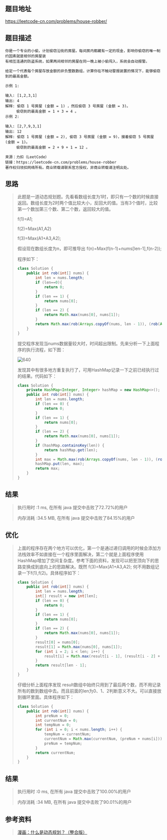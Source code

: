
## 题目地址
  https://leetcode-cn.com/problems/house-robber/ 

## 题目描述
```
你是一个专业的小偷，计划偷窃沿街的房屋。每间房内都藏有一定的现金，影响你偷窃的唯一制约因素就是相邻的房屋装
有相互连通的防盗系统，如果两间相邻的房屋在同一晚上被小偷闯入，系统会自动报警。

给定一个代表每个房屋存放金额的非负整数数组，计算你在不触动警报装置的情况下，能够偷窃到的最高金额。

示例 1:

输入: [1,2,3,1]
输出: 4
解释: 偷窃 1 号房屋 (金额 = 1) ，然后偷窃 3 号房屋 (金额 = 3)。
     偷窃到的最高金额 = 1 + 3 = 4 。
示例 2:

输入: [2,7,9,3,1]
输出: 12
解释: 偷窃 1 号房屋 (金额 = 2), 偷窃 3 号房屋 (金额 = 9)，接着偷窃 5 号房屋 (金额 = 1)。
     偷窃到的最高金额 = 2 + 9 + 1 = 12 。

来源：力扣（LeetCode）
链接：https://leetcode-cn.com/problems/house-robber
著作权归领扣网络所有。商业转载请联系官方授权，非商业转载请注明出处。
```

## 思路

>   此题是一道动态规划题。先看看数组长度为1时，即只有一个数的时候直接返回。数组长度为2时两个值比较大小，反回大的值。当有3个值时，比较 第一个数加第三个数、第二个数，返回较大的值。
>
>   f(1)=A1;  
>
>   f(2)=Max(A1,A2)
>
>   f(3)=Max(A1+A3,A2);
>
>   假设现在数组长度为n，即可推导出 f(n)=Max(f(n-1)+nums[len-1],f(n-2)); 
>
>   程序如下：
>
>   ```java
>   class Solution {
>       public int rob(int[] nums) {
>           int len = nums.length;
>           if (len==0){
>               return 0;
>           }
>           if (len == 1) {
>               return nums[0];
>           }
>           if (len == 2) {
>               return Math.max(nums[0], nums[1]);
>           }
>           return Math.max(rob(Arrays.copyOf(nums, len - 1)), (rob(Arrays.copyOf(nums, len - 2)) + nums[len - 1]));
>       }
>   }
>   ```
>
>   提交程序发现当nums数据量较大时，时间超出限制。先来分析一下上面程序的执行流程，如下图：
>
>   ![640]( http://mmbiz.qpic.cn/mmbiz_jpg/NtO5sialJZGptmWVu22QaT39XacxoschRFAuk0v6RzMcbSbBiaePFzibRFhUm2iapcZlEdUf4nsImDHib0IcAaGSsqw/0?wx_fmt=jpeg )
>
>   发现其中有很多地方重复执行了，可用HashMap记录一下之前已经执行过的结果。代码如下：
>
>   ```java
>   class Solution {
>       private HashMap<Integer, Integer> hashMap = new HashMap<>();
>       public int rob(int[] nums) {
>           int len = nums.length;
>           if (len == 0) {
>               return 0;
>           }
>           if (len == 1) {
>               return nums[0];
>           }
>           if (len == 2) {
>               return Math.max(nums[0], nums[1]);
>           }
>           if (hashMap.containsKey(len)) {
>               return hashMap.get(len);
>           }
>           int max = Math.max(rob(Arrays.copyOf(nums, len - 1)), (rob(Arrays.copyOf(nums, len - 2)) + nums[len - 1]));
>           hashMap.put(len, max);
>           return max;
>       }
>   }
>   ```

## 结果

> 执行用时 :1 ms, 在所有 java 提交中击败了72.72%的用户
>
> 内存消耗 :34.5 MB, 在所有 java 提交中击败了84.15%的用户

## 优化

> 上面的程序存在两个地方可以优化，第一个是通过递归调用的时候会添加方法栈效率不如直接在一个程序里面解决，第二个就是上面程序使用HashMap增加了空间复杂度。参考下面的资料，发现可以把至顶向下的思路变换成到底向上的思路解决。既然 f(3)=Max(A1+A3,A2); 何不用数组记录一下f(1),f(2)。具体程序如下：
>
> ```java
> class Solution {
>     public int rob(int[] nums) {
>         int len = nums.length;
>         int[] result = new int[len];
>         if (len == 0) {
>             return 0;
>         }
>         if (len == 1) {
>             return nums[0];
>         }
>         if (len == 2) {
>             return Math.max(nums[0], nums[1]);
>         }
>         result[0] = nums[0];
>         result[1] = Math.max(nums[0], nums[1]);
>         for (int i = 2; i < len; i++) {
>             result[i] = Math.max(result[i - 1], (result[i - 2] + nums[i]));
>         }
>         return result[len - 1];
>     }
> }
> ```
>
> 仔细分析上面程序发现 result数组中始终只用到了最后两个数，而不用记录所有的数到数组中去。而且前面的len为0、1、2判断意义不大。可以直接放到循环里面。具体程序如下：
>
> ```java
> class Solution {
>     public int rob(int[] nums) {
>         int preNum = 0;
>         int currentNum = 0;
>         int tempNum = 0;
>         for (int i = 0; i < nums.length; i++) {
>             tempNum = currentNum;
>             currentNum = Math.max(currentNum, (preNum + nums[i]));
>             preNum = tempNum;
>         }
>         return currentNum;
>     }
> }
> ```
>
> 

## 结果

> 执行用时 :0 ms, 在所有 java 提交中击败了100.00%的用户
>
> 内存消耗 :34 MB, 在所有 java 提交中击败了90.01%的用户

## 参考资料

> [漫画：什么是动态规划？（整合版）](https://mp.weixin.qq.com/s/3h9iqU4rdH3EIy5m6AzXsg)